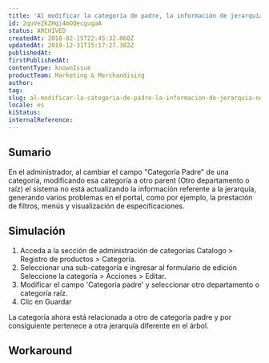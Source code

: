```yaml
---
title: 'Al modificar la categoría de padre, la información de jerarquía no se actualiza'
id: 2quVeZkZHqi4mOQecgugaA
status: ARCHIVED
createdAt: 2018-02-15T22:45:32.060Z
updatedAt: 2019-12-31T15:17:27.382Z
publishedAt: 
firstPublishedAt: 
contentType: knownIssue
productTeam: Marketing & Merchandising
author: 
tag: 
slug: al-modificar-la-categoria-de-padre-la-informacion-de-jerarquia-no-se
locale: es
kiStatus: 
internalReference: 
---
```


## Sumario

En el administrador, al cambiar el campo "Categoría Padre" de una categoría, modificando esa categoría a otro parent (Otro departamento o raíz) el sistema no está actualizando la información referente a la jerarquía, generando varios problemas en el portal, como por ejemplo, la prestación de filtros, menús y visualización de especificaciones.

## Simulación


1. Acceda a la sección de administración de categorías Catalogo > Registro de productos > Categoría.
2. Seleccionar una sub-categoría e ingresar al formulario de edición Seleccione la categoría > Acciones > Editar.
3. Modificar el campo 'Categoría padre' y seleccionar otro departamento o categoría raíz.
4. Clic en Guardar

La categoría ahora está relacionada a otro de categoría padre y por consiguiente pertenece a otra jerarquía diferente en el árbol.


## Workaround



